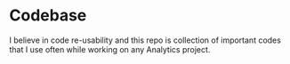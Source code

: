 # Codebase

I believe in code re-usability and this repo is collection of important codes that I use often while working on any Analytics project.
